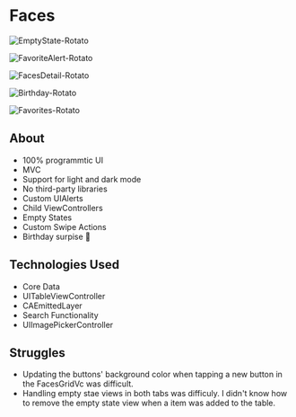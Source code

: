 # Faces

![EmptyState-Rotato](https://user-images.githubusercontent.com/61842505/165658940-d13e399a-301a-4460-8c86-94cbc2b97d24.png)

![FavoriteAlert-Rotato](https://user-images.githubusercontent.com/61842505/165658951-cf9c4652-e975-49bf-84b3-31389ac90c3c.png)

![FacesDetail-Rotato](https://user-images.githubusercontent.com/61842505/165660140-0ad4ca4c-9f4d-42e5-b59b-dff558c2712f.png)

![Birthday-Rotato](https://user-images.githubusercontent.com/61842505/165660158-46a14b49-9063-4024-8317-a18ddd3a5226.png)

![Favorites-Rotato](https://user-images.githubusercontent.com/61842505/165660490-31bf72d5-c120-42e6-ae4b-ffd1f2363977.png)

## About
- 100% programmtic UI
- MVC
- Support for light and dark mode
- No third-party libraries
- Custom UIAlerts
- Child ViewControllers
- Empty States
- Custom Swipe Actions
- Birthday surpise 👀

## Technologies Used
- Core Data
- UITableViewController
- CAEmittedLayer
- Search Functionality
- UIImagePickerController

## Struggles
- Updating the buttons' background color when tapping a new button in the FacesGridVc was difficult.
- Handling empty stae views in both tabs was difficuly. I didn't know how to remove the empty state view when a item was added to the table. 

